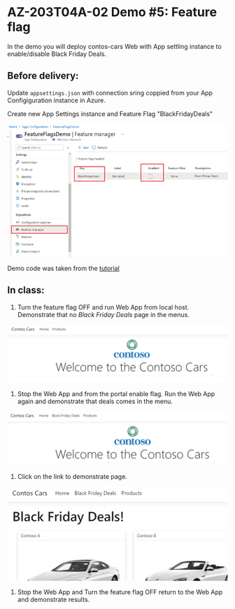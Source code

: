 # AZ-203T04A-02 Demo #5: Feature flag

In the demo you will deploy contos-cars Web  with App settling instance to enable/disable Black Friday Deals.

## Before delivery:
Update `appsettings.json` with connection sring coppied from your App Configiguration instance in Azure.

Create new App Settings instance and Feature Flag "BlackFridayDeals"

![Flag](flag.png)


Demo code was taken from the [tutorial](https://docs.microsoft.com/en-us/azure/azure-app-configuration/quickstart-feature-flag-aspnet-core?tabs=core2x)

## In class:

1. Turn the feature flag OFF and run Web App from local host. Demonstrate that no *Black Friday Deals* page in the menus.

![Origen](nodeals.png)

1. Stop the Web App and from the portal enable flag. Run the Web App again and demonstrate that deals comes in the menu. 

![Encripted](deals.png)

1. Click on the link to demonstrate page.

![SSMS](cars.png)

1. Stop the Web App and Turn the feature flag OFF return to the Web App and demonstrate results.

